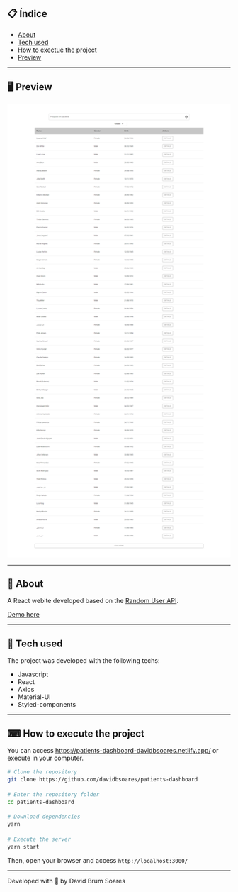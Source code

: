 ## 📋 Índice

- [About](#-About)
- [Tech used](#-Tech-used)
- [How to exectue the project](#-How-to-exectue-the-project)
- [Preview](#-Preview)

---

## 🖥 Preview 
  
  ![](/src/assets/preview.png) 
  


---

## 📖 About 

A React webite developed based on the [Random User API](https://randomuser.me/). 

[Demo here](https://patients-dashboard-davidbsoares.netlify.app/)

--- 

## 🚀 Tech used

The project was developed with the following techs:

- Javascript
- React
- Axios
- Material-UI
- Styled-components


--- 

## ⌨ How to execute the project

You can access https://patients-dashboard-davidbsoares.netlify.app/ or execute in your computer.

```bash
# Clone the repository
git clone https://github.com/davidbsoares/patients-dashboard

# Enter the repository folder
cd patients-dashboard

# Download dependencies
yarn

# Execute the server
yarn start
```

Then, open your browser and access `http://localhost:3000/`

---


Developed with 💜 by David Brum Soares
